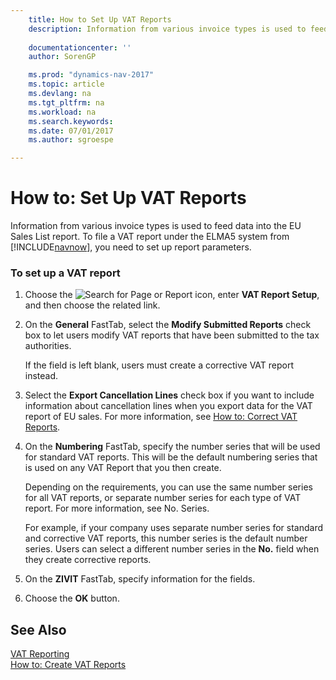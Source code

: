 ```yaml
---
    title: How to Set Up VAT Reports 
    description: Information from various invoice types is used to feed data into the EU Sales List report. To file a VAT report under the ELMA5 system from [!INCLUDE[navnow](../../includes/navnow_md.md)], you need to set up report parameters.
    
    documentationcenter: ''
    author: SorenGP

    ms.prod: "dynamics-nav-2017"
    ms.topic: article
    ms.devlang: na
    ms.tgt_pltfrm: na
    ms.workload: na
    ms.search.keywords:
    ms.date: 07/01/2017
    ms.author: sgroespe

---
```

# How to: Set Up VAT Reports
Information from various invoice types is used to feed data into the EU Sales List report. To file a VAT report under the ELMA5 system from [!INCLUDE[navnow](../../includes/navnow_md.md)], you need to set up report parameters.  
  
### To set up a VAT report  
  
1.  Choose the ![Search for Page or Report](media/ui-search/search_small.png "Search for Page or Report icon") icon, enter **VAT Report Setup**, and then choose the related link.  
  
2.  On the **General** FastTab, select the **Modify Submitted Reports** check box to let users modify VAT reports that have been submitted to the tax authorities.  
  
     If the field is left blank, users must create a corrective VAT report instead.  
  
3.  Select the **Export Cancellation Lines** check box if you want to include information about cancellation lines when you export data for the VAT report of EU sales. For more information, see [How to: Correct VAT Reports](how-to-correct-vat-reports.md).  
  
4.  On the **Numbering** FastTab, specify the number series that will be used for standard VAT reports. This will be the default numbering series that is used on any VAT Report that you then create.  
  
     Depending on the requirements, you can use the same number series for all VAT reports, or separate number series for each type of VAT report. For more information, see No. Series.  
  
     For example, if your company uses separate number series for standard and corrective VAT reports, this number series is the default number series. Users can select a different number series in the **No.** field when they create corrective reports.  
  
5.  On the **ZIVIT** FastTab, specify information for the fields.  
  
6.  Choose the **OK** button.  
  
## See Also  
 [VAT Reporting](vat-reporting.md)   
 [How to: Create VAT Reports](how-to-create-vat-reports.md)